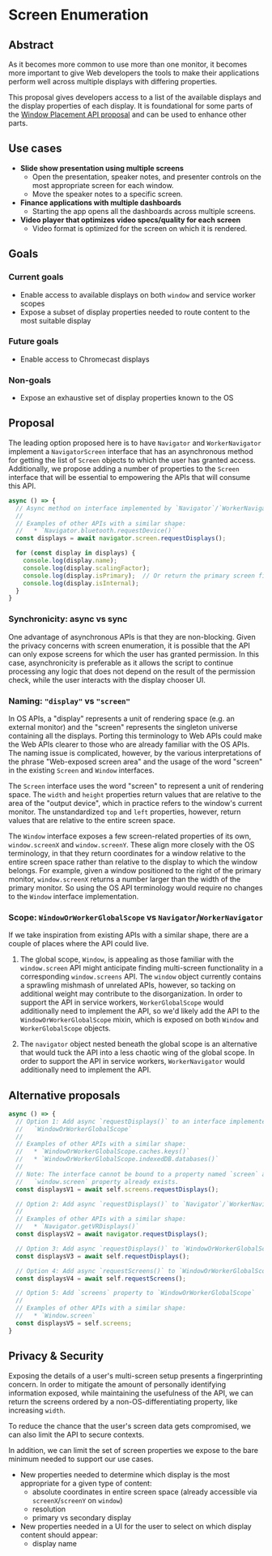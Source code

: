 # Screen Enumeration

## Abstract

As it becomes more common to use more than one monitor, it becomes more
important to give Web developers the tools to make their applications perform
well across multiple displays with differing properties.

This proposal gives developers access to a list of the available displays and
the display properties of each display. It is foundational for some parts of
the [Window Placement API
proposal](https://github.com/spark008/window-placement) and can be used to
enhance other parts.

## Use cases

* **Slide show presentation using multiple screens**
  * Open the presentation, speaker notes, and presenter controls on the most
    appropriate screen for each window.
  * Move the speaker notes to a specific screen.
* **Finance applications with multiple dashboards**
  * Starting the app opens all the dashboards across multiple screens.
* **Video player that optimizes video specs/quality for each screen**
  * Video format is optimized for the screen on which it is rendered.

## Goals

### Current goals

* Enable access to available displays on both `window` and service worker scopes
* Expose a subset of display properties needed to route content to the most
  suitable display

### Future goals

* Enable access to Chromecast displays

### Non-goals

* Expose an exhaustive set of display properties known to the OS

## Proposal

The leading option proposed here is to have `Navigator` and `WorkerNavigator`
implement a `NavigatorScreen` interface that has an asynchronous method for
getting the list of `Screen` objects to which the user has granted access.
Additionally, we propose adding a number of properties to the `Screen` interface
that will be essential to empowering the APIs that will consume this API.

```js
async () => {
  // Async method on interface implemented by `Navigator`/`WorkerNavigator`
  //
  // Examples of other APIs with a similar shape:
  //   * `Navigator.bluetooth.requestDevice()`
  const displays = await navigator.screen.requestDisplays();

  for (const display in displays) {
    console.log(display.name);
    console.log(display.scalingFactor);
    console.log(display.isPrimary);  // Or return the primary screen first
    console.log(display.isInternal);
  }
}
```

### **Synchronicity**: async vs sync

One advantage of asynchronous APIs is that they are non-blocking. Given the
privacy concerns with screen enumeration, it is possible that the API can
only expose screens for which the user has granted permission. In this case,
asynchronicity is preferable as it allows the script to continue processing
any logic that does not depend on the result of the permission check, while
the user interacts with the display chooser UI.

### **Naming**: `"display"` vs `"screen"`

In OS APIs, a "display" represents a unit of rendering space (e.g. an
external monitor) and the "screen" represents the singleton universe
containing all the displays. Porting this terminology to Web APIs could make
the Web APIs clearer to those who are already familiar with the OS APIs. The
naming issue is complicated, however, by the various interpretations of the
phrase "Web-exposed screen area" and the usage of the word "screen" in the
existing `Screen` and `Window` interfaces.

The `Screen` interface uses the word "screen" to represent a unit of
rendering space. The `width` and `height` properties return values that are
relative to the area of the "output device", which in practice refers to the
window's current monitor. The unstandardized `top` and `left` properties,
however, return values that are relative to the entire screen space.

The `Window` interface exposes a few screen-related properties of its own,
`window.screenX` and `window.screenY`. These align more closely with the OS
terminology, in that they return coordinates for a window relative to the
entire screen space rather than relative to the display to which the window
belongs. For example, given a window positioned to the right of the primary
monitor, `window.screenX` returns a number larger than the width of the
primary monitor. So using the OS API terminology would require no changes to
the `Window` interface implementation.

### **Scope**: `WindowOrWorkerGlobalScope` vs `Navigator`/`WorkerNavigator`

If we take inspiration from existing APIs with a similar shape, there are a
couple of places where the API could live.

1. The global scope, `Window`, is appealing as those familiar with the
`window.screen` API might anticipate finding multi-screen functionality in a
corresponding `window.screens` API. The `window` object currently contains a
sprawling mishmash of unrelated APIs, however, so tacking on additional
weight may contribute to the disorganization. In order to support the API in
service workers, `WorkerGlobalScope` would additionally need to implement the
API, so we'd likely add the API to the `WindowOrWorkerGlobalScope` mixin, which
is exposed on both `Window` and `WorkerGlobalScope` objects.

1. The `navigator` object nested beneath the global scope is an alternative that
would tuck the API into a less chaotic wing of the global scope. In order to
support the API in service workers, `WorkerNavigator` would additionally need to
implement the API.

## Alternative proposals

```js
async () => {
  // Option 1: Add async `requestDisplays()` to an interface implemented by
  //   `WindowOrWorkerGlobalScope`
  //
  // Examples of other APIs with a similar shape:
  //   * `WindowOrWorkerGlobalScope.caches.keys()`
  //   * `WindowOrWorkerGlobalScope.indexedDB.databases()`
  //
  // Note: The interface cannot be bound to a property named `screen` as the
  //   `window.screen` property already exists.
  const displaysV1 = await self.screens.requestDisplays();

  // Option 2: Add async `requestDisplays()` to `Navigator`/`WorkerNavigator`
  //
  // Examples of other APIs with a similar shape:
  //   * `Navigator.getVRDisplays()`
  const displaysV2 = await navigator.requestDisplays();

  // Option 3: Add async `requestDisplays()` to `WindowOrWorkerGlobalScope`
  const displaysV3 = await self.requestDisplays();

  // Option 4: Add async `requestScreens()` to `WindowOrWorkerGlobalScope`
  const displaysV4 = await self.requestScreens();

  // Option 5: Add `screens` property to `WindowOrWorkerGlobalScope`
  //
  // Examples of other APIs with a similar shape:
  //   * `Window.screen`
  const displaysV5 = self.screens;
}
```

## Privacy & Security

Exposing the details of a user's multi-screen setup presents a fingerprinting
concern. In order to mitigate the amount of personally identifying
information exposed, while maintaining the usefulness of the API, we can return
the screens ordered by a non-OS-differentiating property, like increasing
`width`.

To reduce the chance that the user's screen data gets compromised, we can also
limit the API to secure contexts.

In addition, we can limit the set of screen properties we expose to the bare
minimum needed to support our use cases.

* New properties needed to determine which display is the most appropriate for
  a given type of content:
  * absolute coordinates in entire screen space (already accessible via
    `screenX`/`screenY` on `window`)
  * resolution
  * primary vs secondary display
* New properties needed in a UI for the user to select on which display content
  should appear:
  * display name
